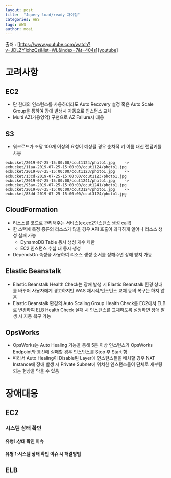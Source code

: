 ```yaml
---
layout: post
title:  "Jquery load/ready 차이점"
categories: AWS
tags: AWS
author: moai
---
```

출처 : [https://www.youtube.com/watch?v=JDLZY1xhzQs&list=WL&index=7&t=404s][youtube]
# 고려사항
## EC2
- 단 한대의 인스턴스를 사용하더라도 Auto Recovery 설정 혹은 Auto Scale Group을 통하여 장애 발생시 자동으로 인스턴스 교체
- Multi AZ(가용영역) 구현으로 AZ Failure시 대응

## S3
- 워크로드가 초당 100개 이상의 요청이 예상될 경우 순차적 키 이름 대신 랜덤키를 사용
 ```
exbucket/2019-07-25-15:00:00/ccut1124/photo1.jpg    ->    exbucket/11aa-2019-07-25-15:00:00/ccut1124/photo1.jpg   
exbucket/2019-07-25-15:00:00/ccut1123/photo1.jpg    ->    exbucket/13cd-2019-07-25-15:00:00/ccut1123/photo1.jpg   
exbucket/2019-07-25-15:00:00/ccut1241/photo1.jpg    ->    exbucket/93av-2019-07-25-15:00:00/ccut1241/photo1.jpg   
exbucket/2019-07-25-15:00:00/ccut3124/photo1.jpg    ->    exbucket/83dd-2019-07-25-15:00:00/ccut3124/photo1.jpg   
```
## CloudFormation
- 리소스를 코드로 관리해주는 서비스(ex.ec2인스턴스 생성 call!)
- 한 스택에 특정 종류의 리소스가 많을 경우 API 호출이 과다하게 일어나 리소스 생성 실패 가능
    - DynamoDB Table 동시 생성 개수 제한 
    - EC2 인스턴스 수십 대 동시 생성 
- DependsOn 속성을 사용하여 리소스 생성 순서를 정해주면 장애 방지 가능
## Elastic Beanstalk
- Elastic Beanstalk Health Check는 장애 발생 시 Elastic Beanstalk 환경 상태를 바꾸어 사용자에게 경고하지만 WAS 재시작/인스턴스 교체 등의 복구는 하지 않음
- Elastic Beanstalk 환경의 Auto Scaling Group Health Check를 EC2에서 ELB로 변경하여 ELB Health Check 실패 시 인스턴스를 교체하도록 설정하면 장애 발생 시 자동 복구 가능
## OpsWorks
- OpsWorks는 Auto Healing 기능을 통해 5분 이상 인스턴스가 OpsWorks Endpoint와 통신에 실패할 경우 인스턴스를 Stop 후 Start 함
- 따라서 Auto Healing이 Disable된 Layer에 인스턴스들을 배치할 경우 NAT Instance에 장애 발생 시 Private Subnet에 위치한 인스턴스들이 단체로 재부팅 되는 현상을 막을 수 있음


# 장애대응
## EC2
### 시스템 상태 확인
#### 유형1:상태 확인 이슈

#### 유형 1:시스템 상태 확인 이슈 시 해결방법

## ELB
[youtube]: https://www.youtube.com/watch?v=JDLZY1xhzQs&list=WL&index=7&t=404s